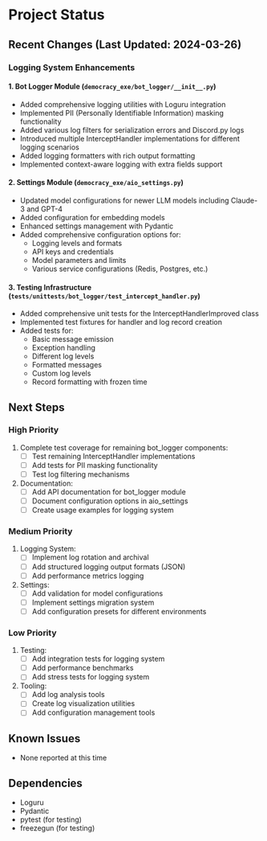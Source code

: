 # Project Status

## Recent Changes (Last Updated: 2024-03-26)

### Logging System Enhancements

#### 1. Bot Logger Module (`democracy_exe/bot_logger/__init__.py`)
- Added comprehensive logging utilities with Loguru integration
- Implemented PII (Personally Identifiable Information) masking functionality
- Added various log filters for serialization errors and Discord.py logs
- Introduced multiple InterceptHandler implementations for different logging scenarios
- Added logging formatters with rich output formatting
- Implemented context-aware logging with extra fields support

#### 2. Settings Module (`democracy_exe/aio_settings.py`)
- Updated model configurations for newer LLM models including Claude-3 and GPT-4
- Added configuration for embedding models
- Enhanced settings management with Pydantic
- Added comprehensive configuration options for:
  - Logging levels and formats
  - API keys and credentials
  - Model parameters and limits
  - Various service configurations (Redis, Postgres, etc.)

#### 3. Testing Infrastructure (`tests/unittests/bot_logger/test_intercept_handler.py`)
- Added comprehensive unit tests for the InterceptHandlerImproved class
- Implemented test fixtures for handler and log record creation
- Added tests for:
  - Basic message emission
  - Exception handling
  - Different log levels
  - Formatted messages
  - Custom log levels
  - Record formatting with frozen time

## Next Steps

### High Priority
1. Complete test coverage for remaining bot_logger components:
   - [ ] Test remaining InterceptHandler implementations
   - [ ] Add tests for PII masking functionality
   - [ ] Test log filtering mechanisms

2. Documentation:
   - [ ] Add API documentation for bot_logger module
   - [ ] Document configuration options in aio_settings
   - [ ] Create usage examples for logging system

### Medium Priority
1. Logging System:
   - [ ] Implement log rotation and archival
   - [ ] Add structured logging output formats (JSON)
   - [ ] Add performance metrics logging

2. Settings:
   - [ ] Add validation for model configurations
   - [ ] Implement settings migration system
   - [ ] Add configuration presets for different environments

### Low Priority
1. Testing:
   - [ ] Add integration tests for logging system
   - [ ] Add performance benchmarks
   - [ ] Add stress tests for logging system

2. Tooling:
   - [ ] Add log analysis tools
   - [ ] Create log visualization utilities
   - [ ] Add configuration management tools

## Known Issues
- None reported at this time

## Dependencies
- Loguru
- Pydantic
- pytest (for testing)
- freezegun (for testing)
